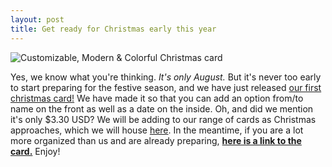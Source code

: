 ```yaml
---
layout: post
title: Get ready for Christmas early this year
---
```

![Customizable, Modern & Colorful Christmas card][product-img]

Yes, we know what you're thinking. *It's only August.* But it's never too early to start preparing for the festive season, and we have just released [our first christmas card!][product-url] We have made it so that you can add an option from/to name on the front as well as a date on the inside. Oh, and did we mention it's only $3.30 USD? We will be adding to our range of cards as Christmas approaches, which we will house [here][christmas-cards-collection]. In the meantime, if you are a lot more organized than us and are already preparing, **[here is a link to the card.][product-url]** Enjoy!

[product-img]: {{site.postimg}}/christmas-card-1/card.jpg
[product-url]: {{site.outlink}}https://www.zazzle.com/z/ycei7?rf=238712509161080982
[christmas-cards-collection]: {{site.outlink}}{{site.zazzle.collections.christmas-cards}}